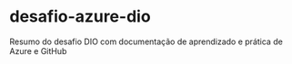 # desafio-azure-dio
Resumo do desafio DIO com documentação de aprendizado e prática de Azure e GitHub
